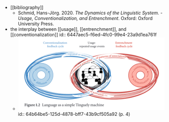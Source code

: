 - [[bibliography]]
	- Schmid, Hans-Jörg. 2020. *The Dynamics of the Linguistic System. - Usage, Conventionalization, and Entrenchment*. Oxford: Oxford University Press.
- the interplay between [[usage]], [[entrenchment]], and [[conventionalization]]
  id:: 6447aec5-f6ed-4fc0-99e4-23a9d1ea761f
	- ![image.png](../assets/image_1682419412486_0.png)
	  id:: 64b64be5-125d-4878-bff7-43b9cf505a92
	  (p. 4)